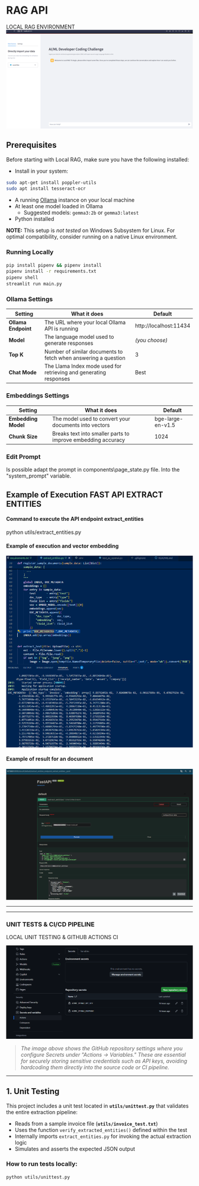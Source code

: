 # RAG API

LOCAL RAG ENVIRONMENT
![RAG API](image.png)
## Prerequisites

Before starting with Local RAG, make sure you have the following installed:
- Install in your system:
```bash
sudo apt-get install poppler-utils
sudo apt install tesseract-ocr
```

- A running [Ollama](https://github.com/ollama/ollama/) instance on your local machine
- At least one model loaded in Ollama  
    - Suggested models: `gemma3:2b` or `gemma3:latest`
- Python installed

**NOTE:** This setup is *not tested* on Windows Subsystem for Linux. For optimal compatibility, consider running on a native Linux environment.

### Running Locally
```bash
pip install pipenv && pipenv install
pipenv install -r requirements.txt
pipenv shell
streamlit run main.py
```

### Ollama Settings

| Setting           | What it does                                                            | Default                   |
|-------------------|-------------------------------------------------------------------------|---------------------------|
| **Ollama Endpoint** | The URL where your local Ollama API is running                        | http://localhost:11434    |
| **Model**         | The language model used to generate responses                          | *(you choose)*            |
| **Top K**         | Number of similar documents to fetch when answering a question         | 3                         |
| **Chat Mode**     | The Llama Index mode used for retrieving and generating responses      | Best                      |

###  Embeddings Settings

| Setting             | What it does                                                           | Default             |
|---------------------|------------------------------------------------------------------------|---------------------|
| **Embedding Model** | The model used to convert your documents into vectors                  | bge-large-en-v1.5   |
| **Chunk Size**      | Breaks text into smaller parts to improve embedding accuracy           | 1024                |



### Edit Prompt
Is possible adapt the prompt in components\page_state.py file. Into the "system_prompt" variable.

## Example of Execution FAST API EXTRACT ENTITIES
#### Command to execute the API endpoint extract_entities
python utils/extract_entities.py
#### Example of execution and vector embedding
![vectors](embedding_faiss.png)
#### Example of result for an document 
![result](result_extract_entities.png)


---

---

### UNIT TESTS & CI/CD PIPELINE

LOCAL UNIT TESTING & GITHUB ACTIONS CI

![GitHub Secrets Setup](variables.png)
> *The image above shows the GitHub repository settings where you configure Secrets under "Actions → Variables." These are essential for securely storing sensitive credentials such as API keys, avoiding hardcoding them directly into the source code or CI pipeline.*

---

## 1. Unit Testing

This project includes a unit test located in **`utils/unittest.py`** that validates the entire extraction pipeline:

- Reads from a sample invoice file (**`utils/invoice_test.txt`**)
- Uses the function `verify_extracted_entities()` defined within the test
- Internally imports `extract_entities.py` for invoking the actual extraction logic
- Simulates and asserts the expected JSON output

###  How to run tests locally:
```bash
python utils/unittest.py
